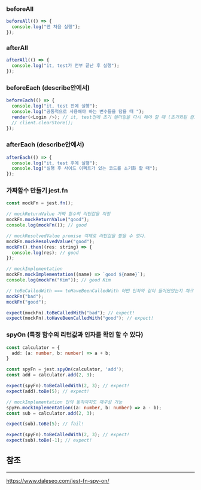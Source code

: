 ### beforeAll

```js
beforeAll(() => {
  console.log("맨 처음 실행");
});
```

### afterAll

```js
afterAll(() => {
  console.log("it, test가 전부 끝난 후 실행");
});
```

### beforeEach (describe안에서)

```js
beforeEach(() => {
  console.log("it, test 전에 실행");
  console.log("공통적으로 사용해야 하는 변수들을 담을 때 ");
  render(<Login />); // it, test전에 초기 렌더링을 다시 해야 할 때 (초기화된 컴포넌트 테스트)
  // client.clearStore();
});
```

### afterEach (describe안에서)

```js
afterEach(() => {
  console.log("it, test 후에 실행");
  console.log("실행 후 사이드 이펙트가 있는 코드를 초기화 할 때");
});
```

### 가짜함수 만들기 jest.fn

```js
const mockFn = jest.fn();

// mockReturnValue 가짜 함수의 리턴값을 지정
mockFn.mockReturnValue("good");
console.log(mockFn()); // good

// mockResolvedValue promise 객체로 리턴값을 받을 수 있다.
mockFn.mockResolvedValue("good");
mockFn().then((res: string) => {
  console.log(res); // good
});

// mockImplementation
mockFn.mockImplementation((name) => `good ${name}`);
console.log(mockFn("Kim")); // good Kim

// toBeCalledWith === toHaveBeenCalledWith 어떤 인자와 같이 들어왔었는지 체크 가능
mockFn("bad");
mockFn("good");

expect(mockFn).toBeCalledWith("bad"); // expect!
expect(mockFn).toHaveBeenCalledWith("good"); // expect!
```

### spyOn (특정 함수의 리턴값과 인자를 확인 할 수 있다)

```ts
const calculator = {
  add: (a: number, b: number) => a + b;
}

const spyFn = jest.spyOn(calculator, 'add');
const add = calculator.add(2, 3);

expect(spyFn).toBeCalledWith(2, 3); // expect!
expect(add).toBe(5); // expect!

// mockImplementation 안의 동작까지도 재구성 가능
spyFn.mockImplementation((a: number, b: number) => a - b);
const sub = calculator.add(2, 3);

expect(sub).toBe(5); // fail!

expect(spyFn).toBeCalledWith(2, 3); // expect!
expect(sub).toBe(-1); // expect!
```

## 참조

---

https://www.daleseo.com/jest-fn-spy-on/

